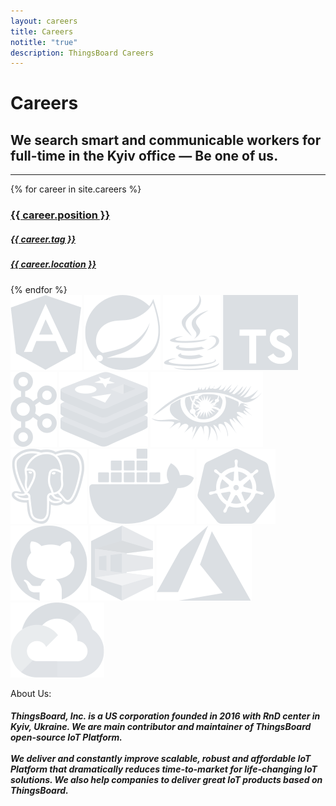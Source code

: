 ```yaml
---
layout: careers
title: Careers
notitle: "true"
description: ThingsBoard Careers
---
```


# Careers
## We search smart and communicable workers for <b>full-time in the Kyiv</b> office — Be one of us.

<hr>
<div id="carsGrid">
{% for career in site.careers %}
  <a class="cars-box" href="{{ career.url }}">
  <div><h3>{{ career.position }}</h3>
  <h5>{{ career.tag }}</h5></div>
  <h5 class="secondPriority">{{ career.location }}</h5>
  </a>
{% endfor %}
</div>

<div id="technology">
<img src="/images/careers/angular.svg">
<img src="/images/careers/spring.svg">
<img src="/images/careers/java.svg">
<img src="/images/careers/typescript.svg">
<img src="/images/careers/kafka.svg">
<img src="/images/careers/redis.svg">
<img src="/images/careers/cassandra.svg">
<img src="/images/careers/postgresql.svg">
<img src="/images/careers/docker.svg">
<img src="/images/careers/kubernets.svg">
<img src="/images/careers/github.svg">
<img src="/images/careers/aws.svg">
<img src="/images/careers/azure.svg">
<img src="/images/careers/google-cloud.svg">
</div>

<div id="about">
<p class="title">About Us:</p>
<h5>ThingsBoard, Inc. is a US corporation founded in 2016 with RnD center in Kyiv, Ukraine. We are main contributor and maintainer of ThingsBoard open-source IoT Platform.<br>
<br>We deliver and constantly improve scalable, robust and affordable IoT Platform that dramatically reduces time-to-market for life-changing IoT solutions. We also help companies to deliver great IoT products based on ThingsBoard.</h5>
</div>
